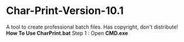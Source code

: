 # Char-Print-Version-10.1
A tool to create professional batch files. Has copyright, don't distribute!
**How To Use CharPrint.bat**
Step 1 : Open **CMD.exe**
